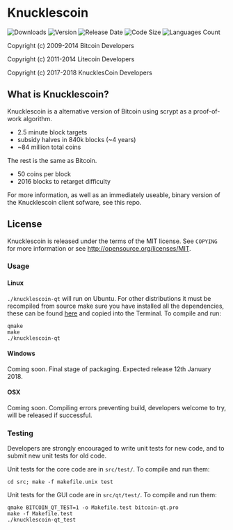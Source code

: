 Knucklescoin
================================
	
![Downloads](	https://img.shields.io/github/downloads/KnucklesCoin-Team/KnucklesCoin/total.svg)
![Version](https://img.shields.io/github/tag/KnucklesCoin-Team/KnucklesCoin.svg)
![Release Date](	https://img.shields.io/github/release-date/KnucklesCoin-Team/KnucklesCoin.svg)
![Code Size](	https://img.shields.io/github/languages/code-size/KnucklesCoin-Team/KnucklesCoin.svg)
![Languages Count](	https://img.shields.io/github/languages/count/KnucklesCoin-Team/KnucklesCoin.svg)

Copyright (c) 2009-2014 Bitcoin Developers

Copyright (c) 2011-2014 Litecoin Developers

Copyright (c) 2017-2018 KnucklesCoin Developers

What is Knucklescoin?
----------------

Knucklescoin is a alternative version of Bitcoin using scrypt as a proof-of-work algorithm.
 - 2.5 minute block targets
 - subsidy halves in 840k blocks (~4 years)
 - ~84 million total coins

The rest is the same as Bitcoin.
 - 50 coins per block
 - 2016 blocks to retarget difficulty

For more information, as well as an immediately useable, binary version of
the Knucklescoin client sofware, see this repo.

License
-------

Knucklescoin is released under the terms of the MIT license. See `COPYING` for more
information or see http://opensource.org/licenses/MIT.

### Usage

#### Linux

`./knucklescoin-qt` will run on Ubuntu. For other distributions it must be recompiled from source make sure you have installed all the dependencies, these can be found [here](https://pastebin.com/raw/s5bEu7cm) and copied into the Terminal. To compile and run:

    qmake
    make
    ./knucklescoin-qt

#### Windows

Coming soon. Final stage of packaging. Expected release 12th January 2018.

#### OSX

Coming soon. Compiling errors preventing build, developers welcome to try, will be released if successful.

### Testing

Developers are strongly encouraged to write unit tests for new code, and to
submit new unit tests for old code.

Unit tests for the core code are in `src/test/`. To compile and run them:

    cd src; make -f makefile.unix test

Unit tests for the GUI code are in `src/qt/test/`. To compile and run them:

    qmake BITCOIN_QT_TEST=1 -o Makefile.test bitcoin-qt.pro
    make -f Makefile.test
    ./knucklescoin-qt_test

